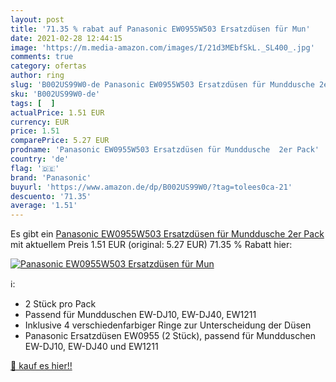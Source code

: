 ```yaml
---
layout: post
title: '71.35 % rabat auf Panasonic EW0955W503 Ersatzdüsen für Mun'
date: 2021-02-28 12:44:15
image: 'https://m.media-amazon.com/images/I/21d3MEbfSkL._SL400_.jpg'
comments: true
category: ofertas
author: ring
slug: 'B002US99W0-de Panasonic EW0955W503 Ersatzdüsen für Munddusche 2er Pack'
sku: 'B002US99W0-de'
tags: [  ]
actualPrice: 1.51 EUR
currency: EUR
price: 1.51
comparePrice: 5.27 EUR
prodname: 'Panasonic EW0955W503 Ersatzdüsen für Munddusche  2er Pack'
country: 'de'
flag: '🇩🇪'
brand: 'Panasonic'
buyurl: 'https://www.amazon.de/dp/B002US99W0/?tag=tolees0ca-21'
descuento: '71.35'
average: '1.51'
---
```


Es gibt ein [Panasonic EW0955W503 Ersatzdüsen für Munddusche  2er Pack](https://www.amazon.de/dp/B002US99W0/?tag=tolees0ca-21) mit aktuellem Preis 1.51 EUR (original: 5.27 EUR) 71.35 % Rabatt hier:

[![Panasonic EW0955W503 Ersatzdüsen für Mun](https://m.media-amazon.com/images/I/21d3MEbfSkL._SL400_.jpg)](https://www.amazon.de/dp/B002US99W0/?tag=tolees0ca-21)

ℹ️:

- 2 Stück pro Pack
- Passend für Mundduschen EW-DJ10, EW-DJ40, EW1211
- Inklusive 4 verschiedenfarbiger Ringe zur Unterscheidung der Düsen
- Panasonic Ersatzdüsen EW0955 (2 Stück), passend für Mundduschen EW-DJ10, EW-DJ40 und EW1211

[🛒 kauf es hier!!](https://www.amazon.de/dp/B002US99W0/?tag=tolees0ca-21)
